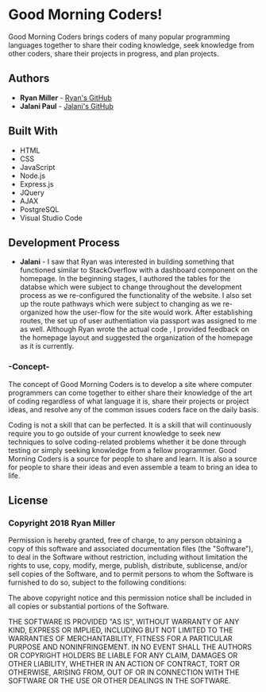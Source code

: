 # Good Morning Coders!

Good Morning Coders brings coders of many popular programming languages together to share their coding knowledge, seek knowledge from other coders, share their projects in progress, and plan projects.

## Authors
* **Ryan Miller** - [Ryan's GitHub](https://github.com/Ryan330)
* **Jalani Paul** - [Jalani's GitHub](https://github.com/jalani2727)


## Built With
* HTML
* CSS
* JavaScript
* Node.js
* Express.js
* JQuery
* AJAX
* PostgreSQL
* Visual Studio Code

## Development Process
* **Jalani** - I saw that Ryan was interested in building something that functioned similar to StackOverflow with a dashboard component on the homepage. In the beginning stages, I authored the tables for the databse which were subject to change throughout the development process as we re-configured the functionality of the website. I also set up the route pathways which were subject to changing as we re-organized how the user-flow for the site would work. 
After establishing routes, the set up of user authentiation via passport was assigned to me as well.
Although Ryan wrote the actual code , I provided feedback on the homepage layout and suggested the organization of the homepage as it is currently.
### -Concept-
The concept of Good Morning Coders is to develop a site where computer programmers can come together to either share their knowledge of the art of coding regardless of what language it is, share their projects or project ideas, and resolve any of the common issues coders face on the daily basis.

Coding is not a skill that can be perfected. It is a skill that will continuously require you to go outside of your current knowledge to seek new techniques to solve coding-related problems whether it be done through testing or simply seeking knowledge from a fellow programmer. Good Morning Coders is a source for people to share and learn. It is also a source for people to share their ideas and even assemble a team to bring an idea to life.

## License
### Copyright 2018 Ryan Miller

Permission is hereby granted, free of charge, to any person obtaining a copy of this software and associated documentation files (the "Software"), to deal in the Software without restriction, including without limitation the rights to use, copy, modify, merge, publish, distribute, sublicense, and/or sell copies of the Software, and to permit persons to whom the Software is furnished to do so, subject to the following conditions:

The above copyright notice and this permission notice shall be included in all copies or substantial portions of the Software.

THE SOFTWARE IS PROVIDED "AS IS", WITHOUT WARRANTY OF ANY KIND, EXPRESS OR IMPLIED, INCLUDING BUT NOT LIMITED TO THE WARRANTIES OF MERCHANTABILITY, FITNESS FOR A PARTICULAR PURPOSE AND NONINFRINGEMENT. IN NO EVENT SHALL THE AUTHORS OR COPYRIGHT HOLDERS BE LIABLE FOR ANY CLAIM, DAMAGES OR OTHER LIABILITY, WHETHER IN AN ACTION OF CONTRACT, TORT OR OTHERWISE, ARISING FROM, OUT OF OR IN CONNECTION WITH THE SOFTWARE OR THE USE OR OTHER DEALINGS IN THE SOFTWARE.

